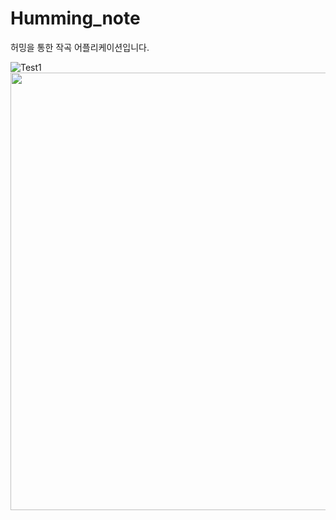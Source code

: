 # Humming_note
허밍을 통한 작곡 어플리케이션입니다.

![Test1](https://user-images.githubusercontent.com/37868661/61281898-5f58ec00-a7f5-11e9-95ae-21bb6c72238b.JPG)
<img src="https://user-images.githubusercontent.com/37868661/61282307-16556780-a7f6-11e9-94b4-13b18f0204ca.png" width="700" height="700">

